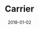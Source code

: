 ---
layout: site
title: "Carrier"
date: 2018-01-02
categories: [fortune-500]
version: 1.3.9
major: 1
minor: 3
patch: 9
slug: carrier
link: https://www.carrier.com/carrier/en/us/
submitter: lpolepeddi
permalink: /sites/:slug
---